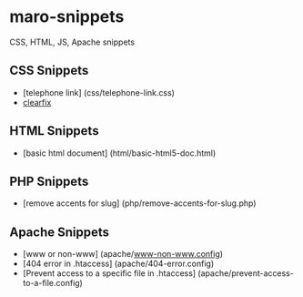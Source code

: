 # maro-snippets
CSS, HTML, JS, Apache snippets

## CSS Snippets

- [telephone link] (css/telephone-link.css)
- [clearfix](css/clearfix.css)

## HTML Snippets

- [basic html document] (html/basic-html5-doc.html)

## PHP Snippets

- [remove accents for slug] (php/remove-accents-for-slug.php)

## Apache Snippets

- [www or non-www] (apache/www-non-www.config)
- [404 error in .htaccess] (apache/404-error.config)
- [Prevent access to a specific file in .htaccess] (apache/prevent-access-to-a-file.config)

